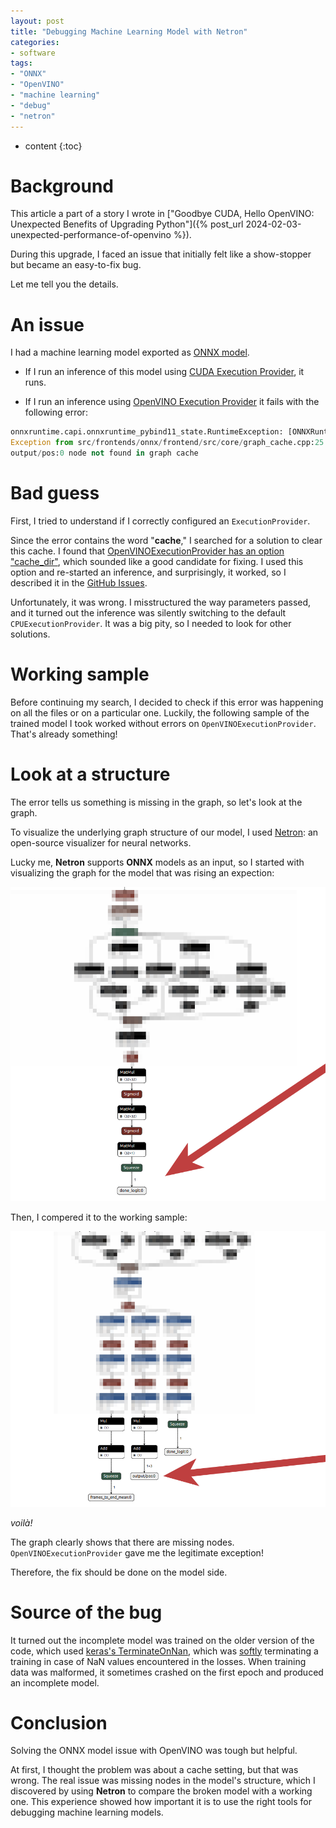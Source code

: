 ```yaml
---
layout: post
title: "Debugging Machine Learning Model with Netron"
categories:
- software
tags:
- "ONNX"
- "OpenVINO"
- "machine learning"
- "debug"
- "netron"
---
```


* content
{:toc}


# Background

This article a part of a story I wrote in ["Goodbye CUDA, Hello OpenVINO: Unexpected Benefits of Upgrading Python"]({% post_url 2024-02-03-unexpected-performance-of-openvino %}).

During this upgrade, I faced an issue that initially felt like a show-stopper but became an easy-to-fix bug.


Let me tell you the details.

# An issue

I had a machine learning model exported as [ONNX model](https://onnxruntime.ai).

* If I run an inference of this model using [CUDA Execution Provider](https://onnxruntime.ai/docs/execution-providers/CUDA-ExecutionProvider.html), it runs. 

* If  I run an inference using [OpenVINO Execution Provider](https://onnxruntime.ai/docs/execution-providers/OpenVINO-ExecutionProvider.html) it fails with the following error:
```python
onnxruntime.capi.onnxruntime_pybind11_state.RuntimeException: [ONNXRuntimeError] : 6 : RUNTIME_EXCEPTION : Exception during initialization: /home/onnxruntimedev/onnxruntime/onnxruntime/core/providers/openvino/ov_interface.cc:53 onnxruntime::openvino_ep::OVExeNetwork onnxruntime::openvino_ep::OVCore::LoadNetwork(const string&, std::string&, ov::AnyMap&, std::string) [OpenVINO-EP]  Exception while Loading Network for graph: OpenVINOExecutionProvider_OpenVINO-EP-subgraph_2_0Exception from src/inference/src/core.cpp:149:
Exception from src/frontends/onnx/frontend/src/core/graph_cache.cpp:25:
output/pos:0 node not found in graph cache
```

# Bad guess

First, I tried to understand if I correctly configured an `ExecutionProvider`.

Since the error contains the word "**cache**," I searched for a solution to clear this cache.
I found that [OpenVINOExecutionProvider has an option "cache_dir"](https://onnxruntime.ai/docs/execution-providers/OpenVINO-ExecutionProvider.html#summary-of-options), which sounded like a good candidate for fixing. 
I used this option and re-started an inference, and surprisingly, it worked, so I described it in the [GitHub Issues](https://github.com/microsoft/onnxruntime/issues/18042).

Unfortunately, it was wrong. I misstructured the way parameters passed, and it turned out the inference was silently switching to the default `CPUExecutionProvider`. It was a big pity, so I needed to look for other solutions.

# Working sample

Before continuing my search, I decided to check if this error was happening on all the files or on a particular one.
Luckily, the following sample of the trained model I took worked without errors on `OpenVINOExecutionProvider`.
That's already something!

# Look at a structure

The error tells us something is missing in the graph, so let's look at the graph.

To visualize the underlying graph structure of our model, I used [Netron](https://github.com/lutzroeder/netron): an open-source visualizer for neural networks.

Lucky me, **Netron** supports **ONNX** models as an input, so I started with visualizing the graph for the model that was rising an expection:

![Missing nodes](/assets/images/netron-debug-openvino/missing_graph.png)

Then, I compered it to the working sample:

![Correct graph](/assets/images/netron-debug-openvino/correct_graph.png)

_voilà!_

The graph clearly shows that there are missing nodes.
`OpenVINOExecutionProvider` gave me the legitimate exception!

Therefore, the fix should be done on the model side.

# Source of the bug

It turned out the incomplete model was trained on the older version of the code, which used [keras's TerminateOnNan](https://www.tensorflow.org/api_docs/python/tf/keras/callbacks/TerminateOnNaN), which was [softly](https://github.com/tensorflow/tensorflow/blob/v2.2.0/tensorflow/python/keras/callbacks.py#L807-L817) terminating a training in case of NaN values encountered in the losses. When training data was malformed, it sometimes crashed on the first epoch and produced an incomplete model.

# Conclusion

Solving the ONNX model issue with OpenVINO was tough but helpful.

At first, I thought the problem was about a cache setting, but that was wrong. The real issue was missing nodes in the model's structure, which I discovered by using **Netron** to compare the broken model with a working one. This experience showed how important it is to use the right tools for debugging machine learning models.
